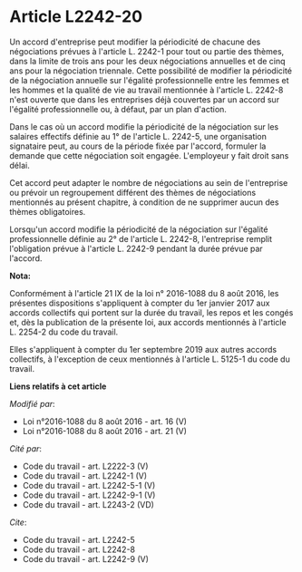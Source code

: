 # Article L2242-20

Un accord d'entreprise peut modifier la périodicité de chacune des négociations prévues à l'article L. 2242-1 pour tout ou
partie des thèmes, dans la limite de trois ans pour les deux négociations annuelles et de cinq ans pour la négociation
triennale. Cette possibilité de modifier la périodicité de la négociation annuelle sur l'égalité professionnelle entre les
femmes et les hommes et la qualité de vie au travail mentionnée à l'article L. 2242-8 n'est ouverte que dans les entreprises
déjà couvertes par un accord sur l'égalité professionnelle ou, à défaut, par un plan d'action. 

Dans le cas où un accord modifie la périodicité de la négociation sur les salaires effectifs définie au 1° de l'article L.
2242-5, une organisation signataire peut, au cours de la période fixée par l'accord, formuler la demande que cette
négociation soit engagée. L'employeur y fait droit sans délai. 

Cet accord peut adapter le nombre de négociations au sein de l'entreprise ou prévoir un regroupement différent des thèmes de
négociations mentionnés au présent chapitre, à condition de ne supprimer aucun des thèmes obligatoires. 

Lorsqu'un accord modifie la périodicité de la négociation sur l'égalité professionnelle définie au 2° de l'article L. 2242-8,
l'entreprise remplit l'obligation prévue à l'article L. 2242-9 pendant la durée prévue par l'accord.

**Nota:**

Conformément à l'article 21 IX de la loi n° 2016-1088 du 8 août 2016, les présentes dispositions s'appliquent à compter du
1er janvier 2017 aux accords collectifs qui portent sur la durée du travail, les repos et les congés et, dès la publication
de la présente loi, aux accords mentionnés à l'article L. 2254-2 du code du travail.

Elles s'appliquent à compter du 1er septembre 2019 aux autres accords collectifs, à l'exception de ceux mentionnés à
l'article L. 5125-1 du code du travail.

**Liens relatifs à cet article**

_Modifié par_:

  - Loi n°2016-1088 du 8 août 2016 - art. 16 (V)
  - Loi n°2016-1088 du 8 août 2016 - art. 21 (V)

_Cité par_:

  - Code du travail - art. L2222-3 (V)
  - Code du travail - art. L2242-1 (V)
  - Code du travail - art. L2242-5-1 (V)
  - Code du travail - art. L2242-9-1 (V)
  - Code du travail - art. L2243-2 (VD)

_Cite_:

  - Code du travail - art. L2242-5
  - Code du travail - art. L2242-8
  - Code du travail - art. L2242-9 (V)
